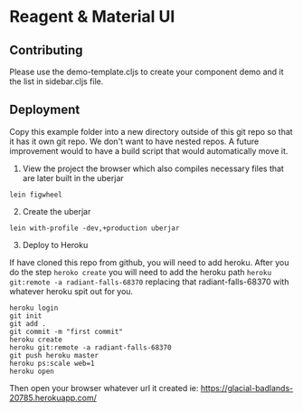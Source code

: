 # Reagent & Material UI

## Contributing

Please use the demo-template.cljs to create your component demo and it the list in sidebar.cljs file.

## Deployment

Copy this example folder into a new directory outside of this git repo so that it has it own git repo. We don't want to have nested repos. A future improvement would to have a build script that would automatically move it.

1. View the project the browser which also compiles necessary files that are later built in the uberjar

```
lein figwheel
```

2. Create the uberjar

```
lein with-profile -dev,+production uberjar
```

3. Deploy to Heroku

If have cloned this repo from github, you will need to add heroku. After you do the step `heroko create` you will need to add the heroku path `heroku git:remote -a radiant-falls-68370` replacing that radiant-falls-68370 with whatever heroku spit out for you.

```
heroku login
git init
git add .
git commit -m "first commit"
heroku create
heroku git:remote -a radiant-falls-68370
git push heroku master
heroku ps:scale web=1
heroku open
```


Then open your browser whatever url it created ie: https://glacial-badlands-20785.herokuapp.com/
